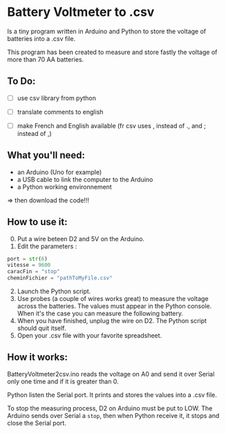 # Battery Voltmeter to .csv
Is a tiny program written in Arduino and Python to store the voltage of batteries into a .csv file.

This program has been created to measure and store fastly the voltage of more than 70 AA batteries.

## To Do:
- [ ] use csv library from python     
- [ ] translate comments to english   
- [ ] make French and English available (fr csv uses , instead of ., and ; instead of ,)   


## What you'll need:
* an Arduino (Uno for example)
* a USB cable to link the computer to the Arduino
* a Python working environnement

=> then download the code!!!

## How to use it:
0. Put a wire beteen D2 and 5V on the Arduino.
1. Edit the parameters :
```python
port = str(6)
vitesse = 9600
caracFin = "stop"
cheminFichier = "pathToMyFile.csv"
```
2. Launch the Python script.
3. Use probes (a couple of wires works great) to measure the voltage across the batteries. The values must appear in the Python console. When it's the case you can measure the following battery.
4. When you have finished, unplug the wire on D2. The Python script should quit itself.
5. Open your .csv file with your favorite spreadsheet.

## How it works:

BatteryVoltmeter2csv.ino reads the voltage on A0 and send it over Serial only one time and if it is greater than 0.

Python listen the Serial port. It prints and stores the values into a .csv file.

To stop the measuring process, D2 on Arduino must be put to LOW. The Arduino sends over Serial a `stop`, then when Python receive it, it stops and close the Serial port.